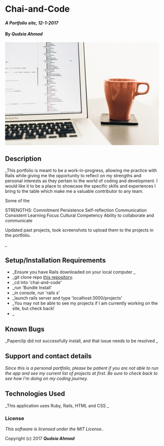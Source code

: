 # Chai-and-Code

#### _A Portfolio site, 12-1-2017_


#### By _**Qudsia Ahmad**_

![Chai-ing and coding](readmeimages/coffee.jpeg)




## Description

_This portfolio is meant to be a work-in-progress, allowing me practice with Rails while giving me the opportunity to reflect on my strengths and personal interests as they pertain to the world of coding and development.  I would like it to be a place to showcase the specific skills and experiences I bring to the table which make me a valuable contributor to any team.

Some of the

  STRENGTHS:
  Commitment
  Persistence
  Self-reflection
  Communication
  Consistent Learning
  Focus
  Cultural Competency
  Ability to collaborate and communicate

  Updated past projects, took screenshots to upload them to the projects in the portfolio.

   _

## Setup/Installation Requirements
* _Ensure you have Rails downloaded on your local computer _
* _git clone repo [this repository](https://github.com/q4hmad/chai-and-code).
* _cd into 'chai-and-code'
* _run 'Bundle Install'
* _in console, run 'rails s'
* _launch rails server and type 'localhost:3000/projects'
* _You may not be able to see my projects if I am currently working on the site, but check back!
* _

## Known Bugs

_Paperclip did not successfully install, and that issue  needs to be resolved _

## Support and contact details

_Since this is a personal portfolio, please be patient if you are not able to run the app and see my current list of projects at first. Be sure to check back to see how I'm doing on my coding journey._

## Technologies Used

_This application uses Ruby, Rails, HTML and CSS _

### License

*This software is licensed under the MIT License..*

Copyright (c) 2017 **_Qudsia Ahmad_**
